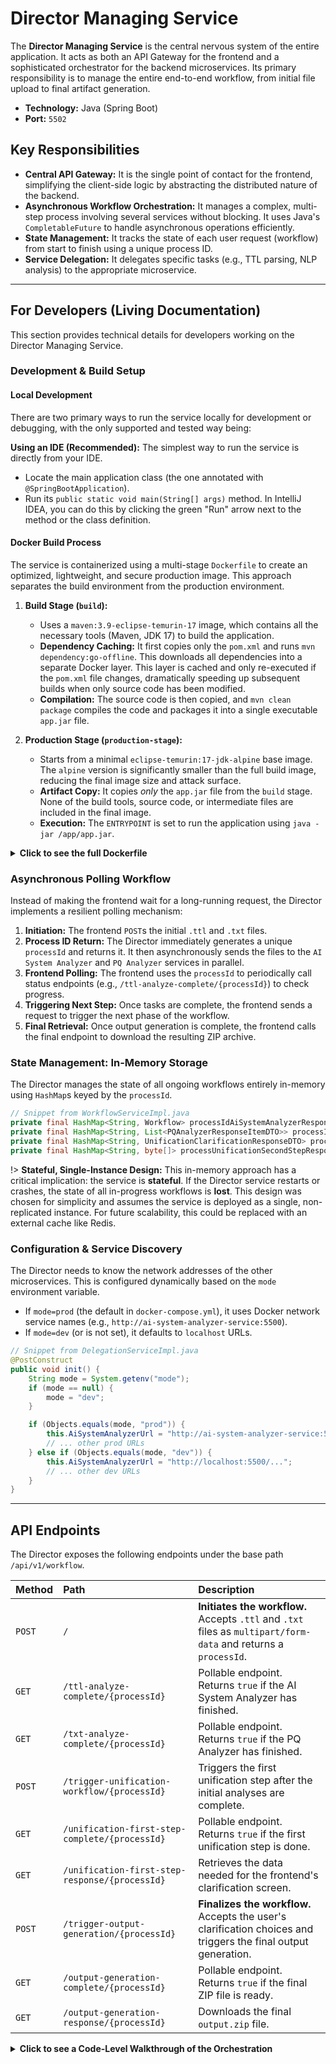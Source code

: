 # Director Managing Service

The **Director Managing Service** is the central nervous system of the entire application. It acts as both an API Gateway for the frontend and a sophisticated orchestrator for the backend microservices. Its primary responsibility is to manage the entire end-to-end workflow, from initial file upload to final artifact generation.

- **Technology:** Java (Spring Boot)
- **Port:** `5502`

## Key Responsibilities

- **Central API Gateway:** It is the single point of contact for the frontend, simplifying the client-side logic by abstracting the distributed nature of the backend.
- **Asynchronous Workflow Orchestration:** It manages a complex, multi-step process involving several services without blocking. It uses Java's `CompletableFuture` to handle asynchronous operations efficiently.
- **State Management:** It tracks the state of each user request (workflow) from start to finish using a unique process ID.
- **Service Delegation:** It delegates specific tasks (e.g., TTL parsing, NLP analysis) to the appropriate microservice.

---

## For Developers (Living Documentation)

This section provides technical details for developers working on the Director Managing Service.

### Development & Build Setup


#### Local Development
There are two primary ways to run the service locally for development or debugging, with the only supported and tested way being:

**Using an IDE (Recommended):**
The simplest way to run the service is directly from your IDE.
- Locate the main application class (the one annotated with `@SpringBootApplication`).
- Run its `public static void main(String[] args)` method. In IntelliJ IDEA, you can do this by clicking the green "Run" arrow next to the method or the class definition.


#### Docker Build Process

The service is containerized using a multi-stage `Dockerfile` to create an optimized, lightweight, and secure production image. This approach separates the build environment from the production environment.

1.  **Build Stage (`build`):**

    - Uses a `maven:3.9-eclipse-temurin-17` image, which contains all the necessary tools (Maven, JDK 17) to build the application.
    - **Dependency Caching:** It first copies only the `pom.xml` and runs `mvn dependency:go-offline`. This downloads all dependencies into a separate Docker layer. This layer is cached and only re-executed if the `pom.xml` file changes, dramatically speeding up subsequent builds when only source code has been modified.
    - **Compilation:** The source code is then copied, and `mvn clean package` compiles the code and packages it into a single executable `app.jar` file.

2.  **Production Stage (`production-stage`):**
    - Starts from a minimal `eclipse-temurin:17-jdk-alpine` base image. The `alpine` version is significantly smaller than the full build image, reducing the final image size and attack surface.
    - **Artifact Copy:** It copies _only_ the `app.jar` file from the `build` stage. None of the build tools, source code, or intermediate files are included in the final image.
    - **Execution:** The `ENTRYPOINT` is set to run the application using `java -jar /app/app.jar`.

<details>
<summary><b>Click to see the full Dockerfile</b></summary>

```dockerfile
# Stage 1: Build the Java application using Maven
FROM maven:3.9-eclipse-temurin-17 AS build
WORKDIR /app
COPY pom.xml .
COPY checkstyle.xml .

# Download dependencies first to leverage Docker layer caching
RUN mvn dependency:go-offline -DskipTests

# Copy source and build the application
COPY src ./src
RUN mvn clean package -DskipTests -Dcheckstyle.skip=true

# Stage 2: Create the lightweight production image
FROM eclipse-temurin:17-jdk-alpine
WORKDIR /app
# Copy only the built JAR from the build stage
COPY --from=build /app/target/*.jar app.jar
# Set the command to run the application
ENTRYPOINT ["java", "-jar", "/app/app.jar"]
```

</details>

### Asynchronous Polling Workflow

Instead of making the frontend wait for a long-running request, the Director implements a resilient polling mechanism:

1.  **Initiation:** The frontend `POST`s the initial `.ttl` and `.txt` files.
2.  **Process ID Return:** The Director immediately generates a unique `processId` and returns it. It then asynchronously sends the files to the `AI System Analyzer` and `PQ Analyzer` services in parallel.
3.  **Frontend Polling:** The frontend uses the `processId` to periodically call status endpoints (e.g., `/ttl-analyze-complete/{processId}`) to check progress.
4.  **Triggering Next Step:** Once tasks are complete, the frontend sends a request to trigger the next phase of the workflow.
5.  **Final Retrieval:** Once output generation is complete, the frontend calls the final endpoint to download the resulting ZIP archive.

### State Management: In-Memory Storage

The Director manages the state of all ongoing workflows entirely in-memory using `HashMap`s keyed by the `processId`.

```java
// Snippet from WorkflowServiceImpl.java
private final HashMap<String, Workflow> processIdAiSystemAnalyzerResponse = new HashMap<>();
private final HashMap<String, List<PQAnalyzerResponseItemDTO>> processIdPQAnalyzerResponse = new HashMap<>();
private final HashMap<String, UnificationClarificationResponseDTO> processUnificationFirstStepResponse = new HashMap<>();
private final HashMap<String, byte[]> processUnificationSecondStepResponse = new HashMap<>();
```

!> **Stateful, Single-Instance Design:** This in-memory approach has a critical implication: the service is **stateful**. If the Director service restarts or crashes, the state of all in-progress workflows is **lost**. This design was chosen for simplicity and assumes the service is deployed as a single, non-replicated instance. For future scalability, this could be replaced with an external cache like Redis.

### Configuration & Service Discovery

The Director needs to know the network addresses of the other microservices. This is configured dynamically based on the `mode` environment variable.

- If `mode=prod` (the default in `docker-compose.yml`), it uses Docker network service names (e.g., `http://ai-system-analyzer-service:5500`).
- If `mode=dev` (or is not set), it defaults to `localhost` URLs.

```java
// Snippet from DelegationServiceImpl.java
@PostConstruct
public void init() {
    String mode = System.getenv("mode");
    if (mode == null) {
        mode = "dev";
    }

    if (Objects.equals(mode, "prod")) {
        this.AiSystemAnalyzerUrl = "http://ai-system-analyzer-service:5500/...";
        // ... other prod URLs
    } else if (Objects.equals(mode, "dev")) {
        this.AiSystemAnalyzerUrl = "http://localhost:5500/...";
        // ... other dev URLs
    }
}
```

---

## API Endpoints

The Director exposes the following endpoints under the base path `/api/v1/workflow`.

| Method | Path                                           | Description                                                                                                     |
| :----- | :--------------------------------------------- | :-------------------------------------------------------------------------------------------------------------- |
| `POST` | `/`                                            | **Initiates the workflow.** Accepts `.ttl` and `.txt` files as `multipart/form-data` and returns a `processId`. |
| `GET`  | `/ttl-analyze-complete/{processId}`            | Pollable endpoint. Returns `true` if the AI System Analyzer has finished.                                       |
| `GET`  | `/txt-analyze-complete/{processId}`            | Pollable endpoint. Returns `true` if the PQ Analyzer has finished.                                              |
| `POST` | `/trigger-unification-workflow/{processId}`    | Triggers the first unification step after the initial analyses are complete.                                    |
| `GET`  | `/unification-first-step-complete/{processId}` | Pollable endpoint. Returns `true` if the first unification step is done.                                        |
| `GET`  | `/unification-first-step-response/{processId}` | Retrieves the data needed for the frontend's clarification screen.                                              |
| `POST` | `/trigger-output-generation/{processId}`       | **Finalizes the workflow.** Accepts the user's clarification choices and triggers the final output generation.  |
| `GET`  | `/output-generation-complete/{processId}`      | Pollable endpoint. Returns `true` if the final ZIP file is ready.                                               |
| `GET`  | `/output-generation-response/{processId}`      | Downloads the final `output.zip` file.                                                                          |

<details>
<summary><b>Click to see a Code-Level Walkthrough of the Orchestration</b></summary>

The core logic resides in `WorkflowServiceImpl.java`.

1.  **`initiateWorkflow(...)`**:

    - Generates a `processId`.
    - Calls `delegationService.sendFileToAiSystemAnalyzer(...)` and `delegationService.sendFileToPQAnalyzer(...)` **in parallel**.
    - Uses `.thenAccept(response -> ...)` callbacks on the returned `CompletableFuture` objects. When a service responds, the callback function executes and places the result into the appropriate `HashMap` (`processIdAiSystemAnalyzerResponse` or `processIdPQAnalyzerResponse`).

2.  **`triggerUnificationWorkflow(...)`**:

    - Is called by the frontend after it confirms both initial analyses are complete.
    - Retrieves the stored `Workflow` and `List<PQAnalyzerResponseItemDTO>` from the HashMaps using the `processId`.
    - Calls `delegationService.sendFilesToUnificationFirstStep(...)` with this data.
    - Again, uses a `.thenAccept()` callback to store the result in the `processUnificationFirstStepResponse` map.

3.  **`triggerUnificationWorkflowSecondStep(...)`**:

    - Is called by the frontend with the user's final clarification choices.
    - Calls `delegationService.sendToUnificationSecondStep(...)`.
    - Its `.thenAccept()` callback stores the final `byte[]` (the ZIP file) in the `processUnificationSecondStepResponse` map.

4.  **`getOutputGenerationResponse(...)`**: - Simply retrieves the `byte[]` from the `processUnificationSecondStepResponse` map and returns it to the frontend for download.
</details>

